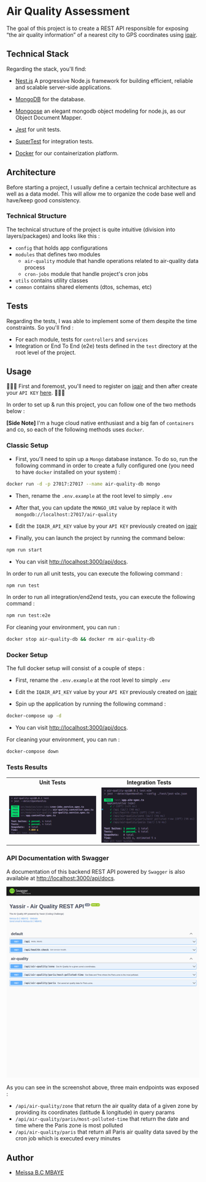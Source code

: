 # Air Quality Assessment

The goal of this project is to create a REST API responsible for exposing “the air
quality information” of a nearest city to GPS coordinates using [iqair](https://www.iqair.com/fr/commercial/air-quality-monitors/airvisual-platform/api).

## Technical Stack

Regarding the stack, you'll find:

- [Nest.js](https://nestjs.com) A progressive Node.js framework for building efficient, reliable and scalable server-side applications.

- [MongoDB](https://www.mongodb.com) for the database.

- [Mongoose](https://mongoosejs.com) an elegant mongodb object modeling for node.js, as our Object Document Mapper. 

- [Jest](https://jestjs.io) for unit tests.

- [SuperTest](https://github.com/ladjs/supertest) for integration tests.

- [Docker](https://www.docker.com) for our containerization platform.

## Architecture

Before starting a project, I usually define a certain technical architecture as well as a data model.
This will allow me to organize the code base well and have/keep good consistency.

### Technical Structure

The technical structure of the project is quite intuitive (division into layers/packages) and looks like this :

- `config` that holds app configurations
- `modules` that defines two modules
  - `air-quality` module that handle operations related to air-quality data process
  - `cron-jobs` module that handle project's cron jobs
- `utils` contains utility classes
- `common` contains shared elements (dtos, schemas, etc)

## Tests

Regarding the tests, I was able to implement some of them despite the time constraints. So you'll find :

- For each module, tests for `controllers` and `services`
- Integration or End To End (e2e) tests defined in the `test` directory at the root level of the project.

## Usage

🚨🚨🚨 First and foremost, you'll need to register on [iqair](https://www.iqair.com) and then after create your `API KEY` [here](https://www.iqair.com/fr/dashboard/api). 🚨🚨🚨 

In order to set up & run this project, you can follow one of the two methods below :

**[Side Note]** I'm a huge cloud native enthusiast and a big fan of `containers` and co, so each of the following methods uses `docker`.

### Classic Setup

- First, you'll need to spin up a `Mongo` database instance. To do so, run the following command in order to create
  a fully configured one (you need to have `docker` installed on your system) :
```bash
docker run -d -p 27017:27017 --name air-quality-db mongo
```

- Then, rename the `.env.example` at the root level to simply `.env`

- After that, you can update the `MONGO_URI` value by replace it with `mongodb://localhost:27017/air-quality`

- Edit the `IQAIR_API_KEY` value by your `API KEY` previously created on [iqair](https://www.iqair.com/fr/dashboard/api)

- Finally, you can launch the project by running the command below:
```bash
npm run start
```

- You can visit <http://localhost:3000/api/docs>.

In order to run all unit tests, you can execute the following command :
```bash
npm run test
```

In order to run all integration/end2end tests, you can execute the following command :
```bash
npm run test:e2e
```

For cleaning your environment, you can run :
```bash
docker stop air-quality-db && docker rm air-quality-db
```

### Docker Setup

The full docker setup will consist of a couple of steps :

- First, rename the `.env.example` at the root level to simply `.env`

- Edit the `IQAIR_API_KEY` value by your `API KEY` previously created on [iqair](https://www.iqair.com/fr/dashboard/api)

- Spin up the application by running the following command :
```bash
docker-compose up -d
```

- You can visit <http://localhost:3000/api/docs>.

For cleaning your environment, you can run :
```bash
docker-compose down
```

### Tests Results

<table>
<tr>
    <th>Unit Tests</th>
    <th>Integration Tests</th>
</tr>
    <tr>
        <td><img src="screenshots/unit-tests.png" alt="unit-tests-restults"></td>
        <td><img src="screenshots/e2e-tests.png" alt="e2e-tests-restults"></td>
    </tr>
</table>

### API Documentation with Swagger

A documentation of this backend REST API powered by `Swagger` is also available at <http://localhost:3000/api/docs>.

![screenshot](screenshots/air-quality-swagger-ui.png)

As you can see in the screenshot above, three main endpoints was exposed :

- `/api/air-quality/zone` that return the air quality data of a given zone by providing its coordinates (latitude & longitude) in query params
- `/api/air-quality/paris/most-polluted-time` that return the date and time where the Paris zone is most polluted
- `/api/air-quality/paris` that return all Paris air quality data saved by the cron job which is executed every minutes

## Author

- [Meïssa B.C MBAYE](https://www.linkedin.com/in/meissa-bc-mbaye/)
